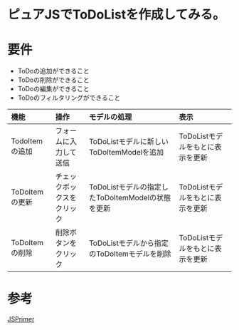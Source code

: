 # ピュアJSでToDoListを作成してみる。

# 要件
- ToDoの追加ができること
- ToDoの削除ができること
- ToDoの編集ができること
- ToDoのフィルタリングができること


| 機能 | 操作 | モデルの処理 | 表示 | 
| :--- | :--- | :--- | :--- |
| TodoItemの追加 | フォームに入力して送信 | ToDoListモデルに新しいToDoItemModelを追加 | ToDoListモデルをもとに表示を更新 |
| ToDoItemの更新 | チェックボックスをクリック | ToDoListモデルの指定したToDoItemModelの状態を更新 | ToDoListモデルをもとに表示を更新 |
| ToDoItemの削除 | 削除ボタンをクリック | ToDoListモデルから指定のToDoItemモデルを削除 | ToDoListモデルをもとに表示を更新 |


# 参考
[JSPrimer](https://jsprimer.net/use-case/todoapp/#todo-app)